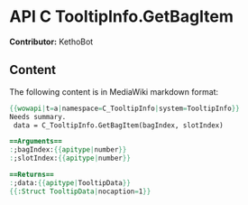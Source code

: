 # API C TooltipInfo.GetBagItem

**Contributor:** KethoBot

## Content

The following content is in MediaWiki markdown format:

```mediawiki
{{wowapi|t=a|namespace=C_TooltipInfo|system=TooltipInfo}}
Needs summary.
 data = C_TooltipInfo.GetBagItem(bagIndex, slotIndex)

==Arguments==
:;bagIndex:{{apitype|number}}
:;slotIndex:{{apitype|number}}

==Returns==
:;data:{{apitype|TooltipData}}
{{:Struct TooltipData|nocaption=1}}
```